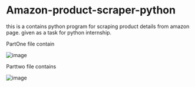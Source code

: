 # Amazon-product-scraper-python
this is a contains python program for scraping product details from amazon page. given as a task for python internship.

PartOne file contain
  
![image](https://user-images.githubusercontent.com/81412984/226697089-f333bd4a-50c5-4672-ac37-3de51ba4a2c9.png)


Parttwo file contains

![image](https://user-images.githubusercontent.com/81412984/226697558-7142a4c6-2700-4407-a5a3-b7efb26921f8.png)

